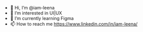 - 👋 Hi, I’m @iam-leena
- 👀 I’m interested in UI|UX
- 🌱 I’m currently learning Figma
- 📫 How to reach me https://www.linkedin.com/in/iam-leena/

<!---
iam-leena/iam-leena is a ✨ special ✨ repository because its `README.md` (this file) appears on your GitHub profile.
You can click the Preview link to take a look at your changes.
--->
